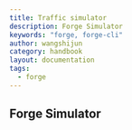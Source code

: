 ```yaml
---
title: Traffic simulator
description: Forge Simulator
keywords: "forge, forge-cli"
author: wangshijun
category: handbook
layout: documentation
tags:
  - forge
---
```


## Forge Simulator
